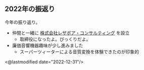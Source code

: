 ## 2022年の振返り

今年の振り返り。

- 仲間と一緒に [株式会社レザボア・コンサルティング](https://reservoir.design/) を設立
    - 取締役になったよ。びっくりだよ。
- 廉価音響機器趣味が少し進みました
    - スーパーツィーターによる音質変換を体験できたのが印象的

<@lastmodified date="2022-12-31"/>
